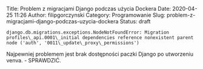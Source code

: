 Title: Problem z migracjami Django podczas użycia Dockera
Date: 2020-04-25 11:26
Author: filipgorczynski
Category: Programowanie
Slug: problem-z-migracjami-django-podczas-uzycia-dockera
Status: draft

```django.db.migrations.exceptions.NodeNotFoundError: Migration profiles\_api.0001\_initial dependencies reference nonexistent parent node ('auth', '0011\_update\_proxy\_permissions')```

Najpewniej problemem jest brak dostępności paczki Django po utworzeniu venva. - SPRAWDZIĆ.

